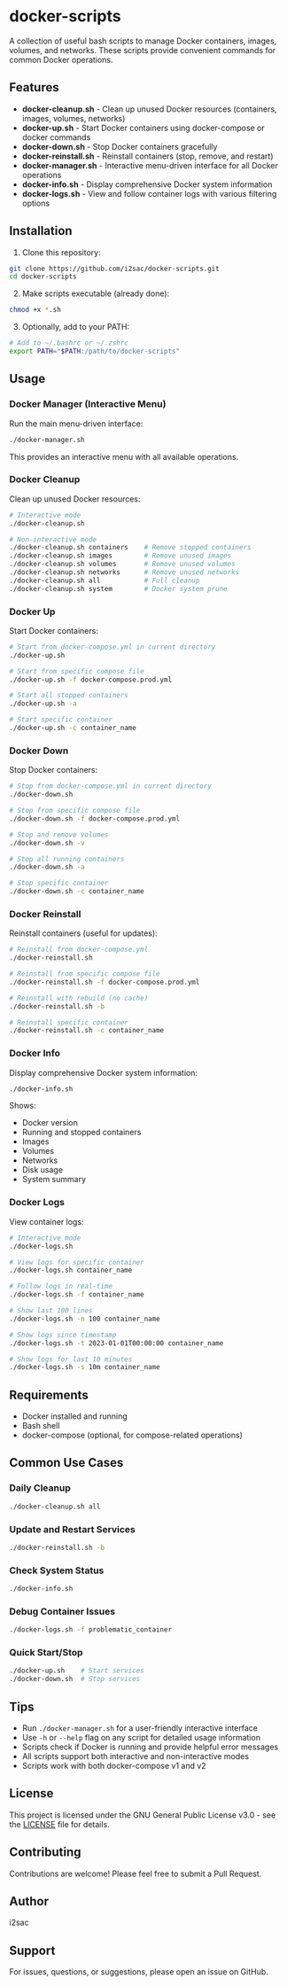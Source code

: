 # docker-scripts

A collection of useful bash scripts to manage Docker containers, images, volumes, and networks. These scripts provide convenient commands for common Docker operations.

## Features

- **docker-cleanup.sh** - Clean up unused Docker resources (containers, images, volumes, networks)
- **docker-up.sh** - Start Docker containers using docker-compose or docker commands
- **docker-down.sh** - Stop Docker containers gracefully
- **docker-reinstall.sh** - Reinstall containers (stop, remove, and restart)
- **docker-manager.sh** - Interactive menu-driven interface for all Docker operations
- **docker-info.sh** - Display comprehensive Docker system information
- **docker-logs.sh** - View and follow container logs with various filtering options

## Installation

1. Clone this repository:
```bash
git clone https://github.com/i2sac/docker-scripts.git
cd docker-scripts
```

2. Make scripts executable (already done):
```bash
chmod +x *.sh
```

3. Optionally, add to your PATH:
```bash
# Add to ~/.bashrc or ~/.zshrc
export PATH="$PATH:/path/to/docker-scripts"
```

## Usage

### Docker Manager (Interactive Menu)

Run the main menu-driven interface:
```bash
./docker-manager.sh
```

This provides an interactive menu with all available operations.

### Docker Cleanup

Clean up unused Docker resources:

```bash
# Interactive mode
./docker-cleanup.sh

# Non-interactive mode
./docker-cleanup.sh containers    # Remove stopped containers
./docker-cleanup.sh images        # Remove unused images
./docker-cleanup.sh volumes       # Remove unused volumes
./docker-cleanup.sh networks      # Remove unused networks
./docker-cleanup.sh all           # Full cleanup
./docker-cleanup.sh system        # Docker system prune
```

### Docker Up

Start Docker containers:

```bash
# Start from docker-compose.yml in current directory
./docker-up.sh

# Start from specific compose file
./docker-up.sh -f docker-compose.prod.yml

# Start all stopped containers
./docker-up.sh -a

# Start specific container
./docker-up.sh -c container_name
```

### Docker Down

Stop Docker containers:

```bash
# Stop from docker-compose.yml in current directory
./docker-down.sh

# Stop from specific compose file
./docker-down.sh -f docker-compose.prod.yml

# Stop and remove volumes
./docker-down.sh -v

# Stop all running containers
./docker-down.sh -a

# Stop specific container
./docker-down.sh -c container_name
```

### Docker Reinstall

Reinstall containers (useful for updates):

```bash
# Reinstall from docker-compose.yml
./docker-reinstall.sh

# Reinstall from specific compose file
./docker-reinstall.sh -f docker-compose.prod.yml

# Reinstall with rebuild (no cache)
./docker-reinstall.sh -b

# Reinstall specific container
./docker-reinstall.sh -c container_name
```

### Docker Info

Display comprehensive Docker system information:

```bash
./docker-info.sh
```

Shows:
- Docker version
- Running and stopped containers
- Images
- Volumes
- Networks
- Disk usage
- System summary

### Docker Logs

View container logs:

```bash
# Interactive mode
./docker-logs.sh

# View logs for specific container
./docker-logs.sh container_name

# Follow logs in real-time
./docker-logs.sh -f container_name

# Show last 100 lines
./docker-logs.sh -n 100 container_name

# Show logs since timestamp
./docker-logs.sh -t 2023-01-01T00:00:00 container_name

# Show logs for last 10 minutes
./docker-logs.sh -s 10m container_name
```

## Requirements

- Docker installed and running
- Bash shell
- docker-compose (optional, for compose-related operations)

## Common Use Cases

### Daily Cleanup
```bash
./docker-cleanup.sh all
```

### Update and Restart Services
```bash
./docker-reinstall.sh -b
```

### Check System Status
```bash
./docker-info.sh
```

### Debug Container Issues
```bash
./docker-logs.sh -f problematic_container
```

### Quick Start/Stop
```bash
./docker-up.sh    # Start services
./docker-down.sh  # Stop services
```

## Tips

- Run `./docker-manager.sh` for a user-friendly interactive interface
- Use `-h` or `--help` flag on any script for detailed usage information
- Scripts check if Docker is running and provide helpful error messages
- All scripts support both interactive and non-interactive modes
- Scripts work with both docker-compose v1 and v2

## License

This project is licensed under the GNU General Public License v3.0 - see the [LICENSE](LICENSE) file for details.

## Contributing

Contributions are welcome! Please feel free to submit a Pull Request.

## Author

i2sac

## Support

For issues, questions, or suggestions, please open an issue on GitHub.
